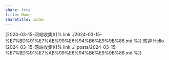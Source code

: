 ```yaml
---
share: true
title: Home
sharetitle: index
---
```

[2024-03-15-网站收集]({% link ./2024-03-15-%E7%BD%91%E7%AB%99%E6%94%B6%E9%9B%86.md %})
欢迎
Hello
[2024-03-15-网站收集]({% link ./_posts/2024-03-15-%E7%BD%91%E7%AB%99%E6%94%B6%E9%9B%86.md %})
